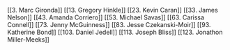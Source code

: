 [[3. Marc Gironda]]
[[13. Gregory Hinkle]]
[[23. Kevin Caran]]
[[33. James Nelson]]
[[43. Amanda Corriero]]
[[53. Michael Savas]]
[[63. Carissa Connell]]
[[73. Jenny McGuinness]]
[[83. Jesse Czekanski-Moir]]
[[93. Katherine Bond]]
[[103. Daniel Jedell]]
[[113. Joseph Bliss]]
[[123. Jonathon Miller-Meeks]]

